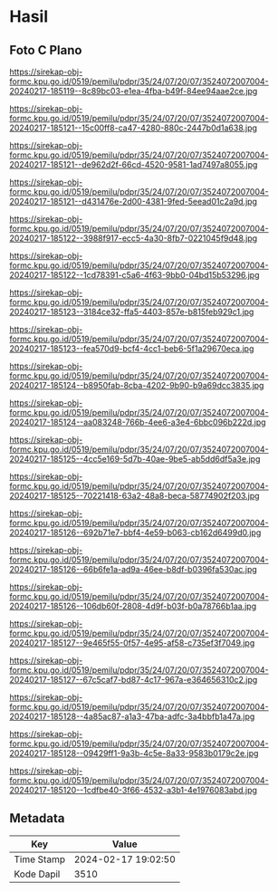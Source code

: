 # Hasil

## Foto C Plano

https://sirekap-obj-formc.kpu.go.id/0519/pemilu/pdpr/35/24/07/20/07/3524072007004-20240217-185119--8c89bc03-e1ea-4fba-b49f-84ee94aae2ce.jpg

https://sirekap-obj-formc.kpu.go.id/0519/pemilu/pdpr/35/24/07/20/07/3524072007004-20240217-185121--15c00ff8-ca47-4280-880c-2447b0d1a638.jpg

https://sirekap-obj-formc.kpu.go.id/0519/pemilu/pdpr/35/24/07/20/07/3524072007004-20240217-185121--de962d2f-66cd-4520-9581-1ad7497a8055.jpg

https://sirekap-obj-formc.kpu.go.id/0519/pemilu/pdpr/35/24/07/20/07/3524072007004-20240217-185121--d431476e-2d00-4381-9fed-5eead01c2a9d.jpg

https://sirekap-obj-formc.kpu.go.id/0519/pemilu/pdpr/35/24/07/20/07/3524072007004-20240217-185122--3988f917-ecc5-4a30-8fb7-0221045f9d48.jpg

https://sirekap-obj-formc.kpu.go.id/0519/pemilu/pdpr/35/24/07/20/07/3524072007004-20240217-185122--1cd78391-c5a6-4f63-9bb0-04bd15b53296.jpg

https://sirekap-obj-formc.kpu.go.id/0519/pemilu/pdpr/35/24/07/20/07/3524072007004-20240217-185123--3184ce32-ffa5-4403-857e-b815feb929c1.jpg

https://sirekap-obj-formc.kpu.go.id/0519/pemilu/pdpr/35/24/07/20/07/3524072007004-20240217-185123--fea570d9-bcf4-4cc1-beb6-5f1a29670eca.jpg

https://sirekap-obj-formc.kpu.go.id/0519/pemilu/pdpr/35/24/07/20/07/3524072007004-20240217-185124--b8950fab-8cba-4202-9b90-b9a69dcc3835.jpg

https://sirekap-obj-formc.kpu.go.id/0519/pemilu/pdpr/35/24/07/20/07/3524072007004-20240217-185124--aa083248-766b-4ee6-a3e4-6bbc096b222d.jpg

https://sirekap-obj-formc.kpu.go.id/0519/pemilu/pdpr/35/24/07/20/07/3524072007004-20240217-185125--4cc5e169-5d7b-40ae-9be5-ab5dd6df5a3e.jpg

https://sirekap-obj-formc.kpu.go.id/0519/pemilu/pdpr/35/24/07/20/07/3524072007004-20240217-185125--70221418-63a2-48a8-beca-58774902f203.jpg

https://sirekap-obj-formc.kpu.go.id/0519/pemilu/pdpr/35/24/07/20/07/3524072007004-20240217-185126--692b71e7-bbf4-4e59-b063-cb162d6499d0.jpg

https://sirekap-obj-formc.kpu.go.id/0519/pemilu/pdpr/35/24/07/20/07/3524072007004-20240217-185126--66b6fe1a-ad9a-46ee-b8df-b0396fa530ac.jpg

https://sirekap-obj-formc.kpu.go.id/0519/pemilu/pdpr/35/24/07/20/07/3524072007004-20240217-185126--106db60f-2808-4d9f-b03f-b0a78766b1aa.jpg

https://sirekap-obj-formc.kpu.go.id/0519/pemilu/pdpr/35/24/07/20/07/3524072007004-20240217-185127--9e465f55-0f57-4e95-af58-c735ef3f7049.jpg

https://sirekap-obj-formc.kpu.go.id/0519/pemilu/pdpr/35/24/07/20/07/3524072007004-20240217-185127--67c5caf7-bd87-4c17-967a-e364656310c2.jpg

https://sirekap-obj-formc.kpu.go.id/0519/pemilu/pdpr/35/24/07/20/07/3524072007004-20240217-185128--4a85ac87-a1a3-47ba-adfc-3a4bbfb1a47a.jpg

https://sirekap-obj-formc.kpu.go.id/0519/pemilu/pdpr/35/24/07/20/07/3524072007004-20240217-185128--09429ff1-9a3b-4c5e-8a33-9583b0179c2e.jpg

https://sirekap-obj-formc.kpu.go.id/0519/pemilu/pdpr/35/24/07/20/07/3524072007004-20240217-185120--1cdfbe40-3f66-4532-a3b1-4e1976083abd.jpg


## Metadata

| Key        | Value               |
| ---------- | ------------------- |
| Time Stamp | 2024-02-17 19:02:50 |
| Kode Dapil | 3510                |




